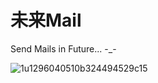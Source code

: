 # 未来Mail

Send Mails in Future... -_-

![1u1296040510b324494529c15](https://user-images.githubusercontent.com/63765823/115973817-80777080-a575-11eb-8374-c68b1bf0b5cc.jpg)
